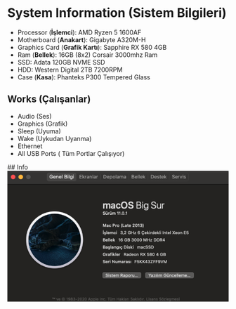 # System Information (Sistem Bilgileri)
* Processor (**İşlemci**): AMD Ryzen 5 1600AF
* Motherboard (**Anakart**): Gigabyte A320M-H
* Graphics Card (**Grafik Kartı**): Sapphire RX 580 4GB
* Ram (**Bellek**): 16GB (8x2) Corsair 3000mhz Ram
* SSD: Adata 120GB NVME SSD
* HDD: Western Digital 2TB 7200RPM
* Case (**Kasa**): Phanteks P300 Tempered Glass

## Works (Çalışanlar)
* Audio (Ses)
* Graphics (Grafik)
* Sleep (Uyuma)
* Wake (Uykudan Uyanma)
* Ethernet
* All USB Ports ( Tüm Portlar Çalışıyor)

## Info
![Info](https://raw.githubusercontent.com/ferdisahin/hackintosh/main/info.png)
